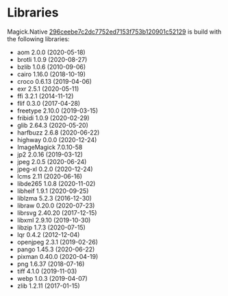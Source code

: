 # Libraries
Magick.Native [296ceebe7c2dc7752ed7153f753b120901c52129](https://github.com/dlemstra/Magick.Native/commit/296ceebe7c2dc7752ed7153f753b120901c52129) is build with the following libraries:

- aom 2.0.0 (2020-05-18)
- brotli 1.0.9 (2020-08-27)
- bzlib 1.0.6 (2010-09-06)
- cairo 1.16.0 (2018-10-19)
- croco 0.6.13 (2019-04-06)
- exr 2.5.1 (2020-05-11)
- ffi 3.2.1 (2014-11-12)
- flif 0.3.0 (2017-04-28)
- freetype 2.10.0 (2019-03-15)
- fribidi 1.0.9 (2020-02-29)
- glib 2.64.3 (2020-05-20)
- harfbuzz 2.6.8 (2020-06-22)
- highway 0.0.0 (2020-12-24)
- ImageMagick 7.0.10-58
- jp2 2.0.16 (2019-03-12)
- jpeg 2.0.5 (2020-06-24)
- jpeg-xl 0.2.0 (2020-12-24)
- lcms 2.11 (2020-06-16)
- libde265 1.0.8 (2020-11-02)
- libheif 1.9.1 (2020-09-25)
- liblzma 5.2.3 (2016-12-30)
- libraw 0.20.0 (2020-07-23)
- librsvg 2.40.20 (2017-12-15)
- libxml 2.9.10 (2019-10-30)
- libzip 1.7.3 (2020-07-15)
- lqr 0.4.2 (2012-12-04)
- openjpeg 2.3.1 (2019-02-26)
- pango 1.45.3 (2020-06-22)
- pixman 0.40.0 (2020-04-19)
- png 1.6.37 (2018-07-16)
- tiff 4.1.0 (2019-11-03)
- webp 1.0.3 (2019-04-07)
- zlib 1.2.11 (2017-01-15)

